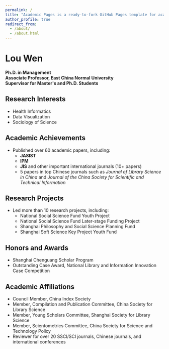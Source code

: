 ```yaml
---
permalink: /
title: "Academic Pages is a ready-to-fork GitHub Pages template for academic personal websites"
author_profile: true
redirect_from: 
  - /about/
  - /about.html
---
```


# Lou Wen

**Ph.D. in Management**  
**Associate Professor, East China Normal University**  
**Supervisor for Master's and Ph.D. Students**

## Research Interests
- Health Informatics
- Data Visualization
- Sociology of Science

## Academic Achievements
- Published over 60 academic papers, including:
  - **JASIST**
  - **IPM**
  - **JIS** and other important international journals (10+ papers)
  - 5 papers in top Chinese journals such as *Journal of Library Science in China* and *Journal of the China Society for Scientific and Technical Information*

## Research Projects
- Led more than 10 research projects, including:
  - National Social Science Fund Youth Project
  - National Social Science Fund Later-stage Funding Project
  - Shanghai Philosophy and Social Science Planning Fund
  - Shanghai Soft Science Key Project Youth Fund

## Honors and Awards
- Shanghai Chenguang Scholar Program
- Outstanding Case Award, National Library and Information Innovation Case Competition

## Academic Affiliations
- Council Member, China Index Society
- Member, Compilation and Publication Committee, China Society for Library Science
- Member, Young Scholars Committee, Shanghai Society for Library Science
- Member, Scientometrics Committee, China Society for Science and Technology Policy
- Reviewer for over 20 SSCI/SCI journals, Chinese journals, and international conferences
